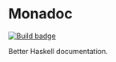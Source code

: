 # Monadoc

[![Build badge][]][build status]

Better Haskell documentation.

[Build badge]: https://quay.io/repository/tfausak/monadoc/status
[build status]: https://quay.io/repository/tfausak/monadoc
